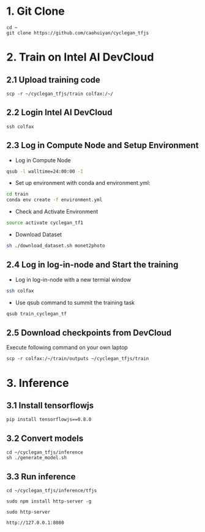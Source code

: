 # 1. Git Clone
```
cd ~
git clone https://github.com/caohuiyan/cyclegan_tfjs
```

# 2. Train on Intel AI DevCloud

## 2.1 Upload training code
```
scp -r ~/cyclegan_tfjs/train colfax:/~/
```

## 2.2 Login Intel AI DevCloud
```
ssh colfax
```

## 2.3 Log in Compute Node and Setup Environment
- Log in Compute Node
```bash
qsub -l walltime=24:00:00 -I
```
- Set up environment with conda and environment.yml:
```bash
cd train
conda env create -f environment.yml
```
- Check and Activate Environment
```bash
source activate cyclegan_tf1
```
- Download Dataset
```bash
sh ./download_dataset.sh monet2photo
```

## 2.4 Log in log-in-node and Start the training
- Log in log-in-node with a new termial window
```bash
ssh colfax
```
- Use qsub command to summit the training task
```bash
qsub train_cyclegan_tf
```

## 2.5 Download checkpoints from DevCloud
Execute following command on your own laptop
```
scp -r colfax:/~/train/outputs ~/cyclegan_tfjs/train
```

# 3. Inference

## 3.1 Install tensorflowjs
```
pip install tensorflowjs==0.8.0
```

## 3.2 Convert models
```
cd ~/cyclegan_tfjs/inference
sh ./generate_model.sh
```

## 3.3 Run inference
```
cd ~/cyclegan_tfjs/inference/tfjs

sudo npm install http-server -g

sudo http-server

http://127.0.0.1:8080

```

